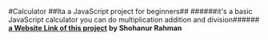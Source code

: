 #Calculator
##Ita a JavaScript project for beginners##
######it's a basic JavaScript calculator you can do multiplication addition and division######
**[a Website Link of this project](shohanurrahmanshohan.github.io/Calculator)**
**by Shohanur Rahman**
